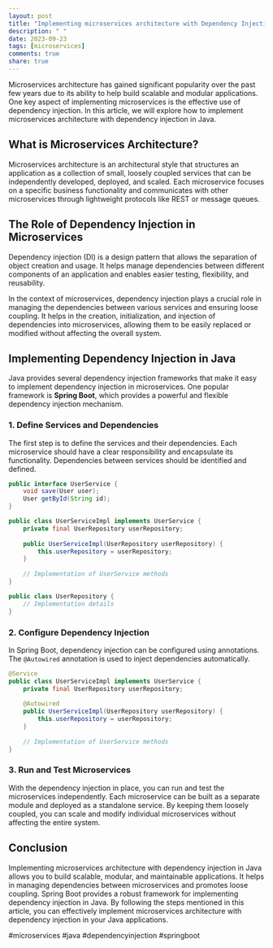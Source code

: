 ```yaml
---
layout: post
title: "Implementing microservices architecture with Dependency Injection in Java."
description: " "
date: 2023-09-23
tags: [microservices]
comments: true
share: true
---
```


Microservices architecture has gained significant popularity over the past few years due to its ability to help build scalable and modular applications. One key aspect of implementing microservices is the effective use of dependency injection. In this article, we will explore how to implement microservices architecture with dependency injection in Java.

## What is Microservices Architecture?

Microservices architecture is an architectural style that structures an application as a collection of small, loosely coupled services that can be independently developed, deployed, and scaled. Each microservice focuses on a specific business functionality and communicates with other microservices through lightweight protocols like REST or message queues.

## The Role of Dependency Injection in Microservices

Dependency injection (DI) is a design pattern that allows the separation of object creation and usage. It helps manage dependencies between different components of an application and enables easier testing, flexibility, and reusability.

In the context of microservices, dependency injection plays a crucial role in managing the dependencies between various services and ensuring loose coupling. It helps in the creation, initialization, and injection of dependencies into microservices, allowing them to be easily replaced or modified without affecting the overall system.

## Implementing Dependency Injection in Java

Java provides several dependency injection frameworks that make it easy to implement dependency injection in microservices. One popular framework is **Spring Boot**, which provides a powerful and flexible dependency injection mechanism.

### 1. Define Services and Dependencies

The first step is to define the services and their dependencies. Each microservice should have a clear responsibility and encapsulate its functionality. Dependencies between services should be identified and defined.

```java
public interface UserService {
    void save(User user);
    User getById(String id);
}

public class UserServiceImpl implements UserService {
    private final UserRepository userRepository;
    
    public UserServiceImpl(UserRepository userRepository) {
        this.userRepository = userRepository;
    }
    
    // Implementation of UserService methods
}

public class UserRepository {
    // Implementation details
}
```

### 2. Configure Dependency Injection

In Spring Boot, dependency injection can be configured using annotations. The `@Autowired` annotation is used to inject dependencies automatically.

```java
@Service
public class UserServiceImpl implements UserService {
    private final UserRepository userRepository;
    
    @Autowired
    public UserServiceImpl(UserRepository userRepository) {
        this.userRepository = userRepository;
    }
    
    // Implementation of UserService methods
}
```

### 3. Run and Test Microservices

With the dependency injection in place, you can run and test the microservices independently. Each microservice can be built as a separate module and deployed as a standalone service. By keeping them loosely coupled, you can scale and modify individual microservices without affecting the entire system.

## Conclusion

Implementing microservices architecture with dependency injection in Java allows you to build scalable, modular, and maintainable applications. It helps in managing dependencies between microservices and promotes loose coupling. Spring Boot provides a robust framework for implementing dependency injection in Java. By following the steps mentioned in this article, you can effectively implement microservices architecture with dependency injection in your Java applications.

#microservices #java #dependencyinjection #springboot